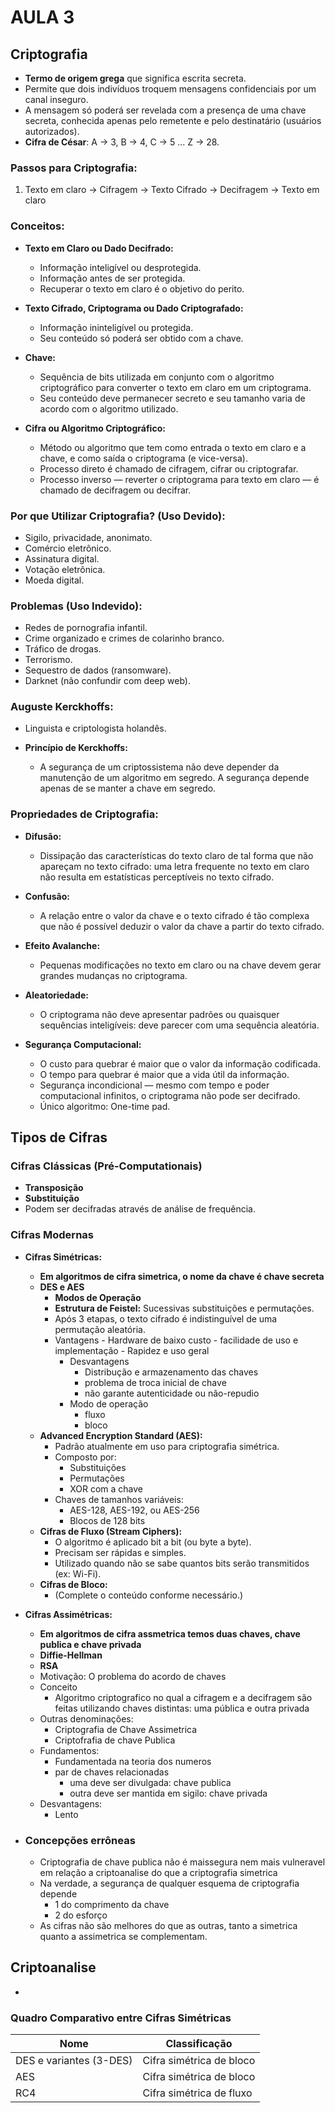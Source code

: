 # AULA 3

## Criptografia

- **Termo de origem grega** que significa escrita secreta.
- Permite que dois indivíduos troquem mensagens confidenciais por um canal inseguro.
- A mensagem só poderá ser revelada com a presença de uma chave secreta, conhecida apenas pelo remetente e pelo destinatário (usuários autorizados).
- **Cifra de César**: A -> 3, B -> 4, C -> 5 ... Z -> 28.

### Passos para Criptografia:
1. Texto em claro -> Cifragem -> Texto Cifrado -> Decifragem -> Texto em claro

### Conceitos:

- **Texto em Claro ou Dado Decifrado:**
  - Informação inteligível ou desprotegida.
  - Informação antes de ser protegida.
  - Recuperar o texto em claro é o objetivo do perito.

- **Texto Cifrado, Criptograma ou Dado Criptografado:**
  - Informação ininteligível ou protegida.
  - Seu conteúdo só poderá ser obtido com a chave.

- **Chave:**
  - Sequência de bits utilizada em conjunto com o algoritmo criptográfico para converter o texto em claro em um criptograma.
  - Seu conteúdo deve permanecer secreto e seu tamanho varia de acordo com o algoritmo utilizado.

- **Cifra ou Algoritmo Criptográfico:**
  - Método ou algoritmo que tem como entrada o texto em claro e a chave, e como saída o criptograma (e vice-versa).
  - Processo direto é chamado de cifragem, cifrar ou criptografar.
  - Processo inverso — reverter o criptograma para texto em claro — é chamado de decifragem ou decifrar.

### Por que Utilizar Criptografia? (Uso Devido):
- Sigilo, privacidade, anonimato.
- Comércio eletrônico.
- Assinatura digital.
- Votação eletrônica.
- Moeda digital.

### Problemas (Uso Indevido):
- Redes de pornografia infantil.
- Crime organizado e crimes de colarinho branco.
- Tráfico de drogas.
- Terrorismo.
- Sequestro de dados (ransomware).
- Darknet (não confundir com deep web).

### Auguste Kerckhoffs:
- Linguista e criptologista holandês.

- **Princípio de Kerckhoffs:**
  - A segurança de um criptossistema não deve depender da manutenção de um algoritmo em segredo. A segurança depende apenas de se manter a chave em segredo.

### Propriedades de Criptografia:

- **Difusão:**
  - Dissipação das características do texto claro de tal forma que não apareçam no texto cifrado: uma letra frequente no texto em claro não resulta em estatísticas perceptíveis no texto cifrado.

- **Confusão:**
  - A relação entre o valor da chave e o texto cifrado é tão complexa que não é possível deduzir o valor da chave a partir do texto cifrado.

- **Efeito Avalanche:**
  - Pequenas modificações no texto em claro ou na chave devem gerar grandes mudanças no criptograma.

- **Aleatoriedade:**
  - O criptograma não deve apresentar padrões ou quaisquer sequências inteligíveis: deve parecer com uma sequência aleatória.

- **Segurança Computacional:**
  - O custo para quebrar é maior que o valor da informação codificada.
  - O tempo para quebrar é maior que a vida útil da informação.
  - Segurança incondicional — mesmo com tempo e poder computacional infinitos, o criptograma não pode ser decifrado.
  - Único algoritmo: One-time pad.

## Tipos de Cifras

### Cifras Clássicas (Pré-Computationais)
- **Transposição**
- **Substituição**
- Podem ser decifradas através de análise de frequência.

### Cifras Modernas

- **Cifras Simétricas:**
  - **Em algoritmos de cifra simetrica, o nome da chave é chave secreta**
  - **DES e AES**
    - **Modos de Operação**
    - **Estrutura de Feistel:** Sucessivas substituições e permutações.
    - Após 3 etapas, o texto cifrado é indistinguível de uma permutação aleatória.
    - Vantagens
            - Hardware de baixo custo
            - facilidade de uso e implementação
            - Rapidez e uso geral
        - Desvantagens
            - Distribução e armazenamento das chaves
            - problema de troca inicial de chave
            - não garante autenticidade ou não-repudio
        - Modo de operação
            - fluxo
            - bloco
  - **Advanced Encryption Standard (AES):**
    - Padrão atualmente em uso para criptografia simétrica.
    - Composto por:
      - Substituições
      - Permutações
      - XOR com a chave
    - Chaves de tamanhos variáveis:
      - AES-128, AES-192, ou AES-256
      - Blocos de 128 bits
  - **Cifras de Fluxo (Stream Ciphers):**
    - O algoritmo é aplicado bit a bit (ou byte a byte).
    - Precisam ser rápidas e simples.
    - Utilizado quando não se sabe quantos bits serão transmitidos (ex: Wi-Fi).
  - **Cifras de Bloco:**
    - (Complete o conteúdo conforme necessário.)

- **Cifras Assimétricas:**
  - **Em algoritmos de cifra assmetrica temos duas chaves, chave publica e chave privada**
  - **Diffie-Hellman**
  - **RSA**
  - Motivação: O problema do acordo de chaves
  - Conceito
    - Algoritmo criptografico no qual a cifragem e a decifragem são feitas utilizando chaves distintas: uma pública e outra privada
  - Outras denominações:
    - Criptografia de Chave Assimetrica
    - Criptofrafia de chave Publica
  - Fundamentos:
    - Fundamentada na teoria dos numeros
    - par de chaves relacionadas
      - uma deve ser divulgada: chave publica
      - outra deve ser mantida em sigilo: chave privada
  - Desvantagens:
    - Lento
- ### Concepções errôneas
  - Criptografia de chave publica não é maissegura nem mais vulneravel em relação a criptoanalise do que a criptografia simetrica
  - Na verdade, a segurança de qualquer esquema de criptografia depende
      - 1 do comprimento da chave
      - 2 do esforço
  - As cifras não são melhores do que as outras, tanto a simetrica quanto a assimetrica se complementam. 
  
## Criptoanalise
- 

### Quadro Comparativo entre Cifras Simétricas

| Nome                    | Classificação                     |
|-------------------------|----------------------------------|
| DES e variantes (3-DES) | Cifra simétrica de bloco          |
| AES                     | Cifra simétrica de bloco          |
| RC4                     | Cifra simétrica de fluxo          |
